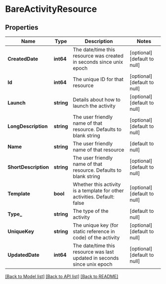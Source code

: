 # BareActivityResource

## Properties
Name | Type | Description | Notes
------------ | ------------- | ------------- | -------------
**CreatedDate** | **int64** | The date/time this resource was created in seconds since unix epoch | [optional] [default to null]
**Id** | **int64** | The unique ID for that resource | [optional] [default to null]
**Launch** | **string** | Details about how to launch the activity | [optional] [default to null]
**LongDescription** | **string** | The user friendly name of that resource. Defaults to blank string | [optional] [default to null]
**Name** | **string** | The user friendly name of that resource | [default to null]
**ShortDescription** | **string** | The user friendly name of that resource. Defaults to blank string | [optional] [default to null]
**Template** | **bool** | Whether this activity is a template for other activities. Default: false | [optional] [default to null]
**Type_** | **string** | The type of the activity | [default to null]
**UniqueKey** | **string** | The unique key (for static reference in code) of the activity | [optional] [default to null]
**UpdatedDate** | **int64** | The date/time this resource was last updated in seconds since unix epoch | [optional] [default to null]

[[Back to Model list]](../README.md#documentation-for-models) [[Back to API list]](../README.md#documentation-for-api-endpoints) [[Back to README]](../README.md)


